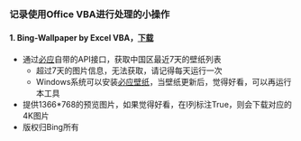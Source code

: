 ### 记录使用Office VBA进行处理的小操作

#### 1. Bing-Wallpaper by Excel VBA，[下载](https://github.com/netcoffa/netcoffa/blob/master/%E5%BF%85%E5%BA%94%E5%A3%81%E7%BA%B8-20240912.xlsm)

* 通过[必应](https://cn.bing.com)自带的API接口，获取中国区最近7天的壁纸列表
  * 超过7天的图片信息，无法获取，请记得每天运行一次
  * Windows系统可以安装[必应壁纸](https://bingwallpaper.microsoft.com/Windows/bing/bing-wallpaper/)，当壁纸更新后，觉得好看，可以再运行本工具
* 提供1366*768的预览图片，如果觉得好看，在I列标注True，则会下载对应的4K图片
* 版权归Bing所有
